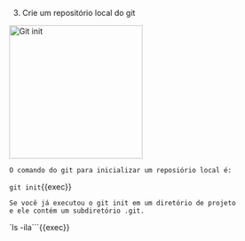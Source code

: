 3. Crie um repositório local do git 

<img src="https://www.dataquest.io/wp-content/uploads/2024/04/git_init.svg" alt="Git init" width="240px" />

```plain
O comando do git para inicializar um reposiório local é:
```
`git init`{{exec}}

```plain
Se você já executou o git init em um diretório de projeto 
e ele contém um subdiretório .git. 
```
`ls -ila```{{exec}}
